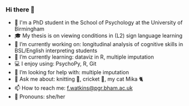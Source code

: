 ### Hi there 👋

- 👩 I'm a PhD student in the School of Psychology at the University of Birmingham 
- 🎓 My thesis is on viewing conditions in (L2) sign language learning
- 🔭 I’m currently working on: longitudinal analysis of cognitive skills in BSL/English interpreting students 
- 🌱 I’m currently learning: dataviz in R, multiple imputation
- 💻 I enjoy using: PsychoPy, R, Git
- 🤔 I’m looking for help with: multiple imputation
- 💬 Ask me about: knitting 🧶, cricket 🏏, my cat Mika 🐈 
- 📫 How to reach me: <f.watkins@pgr.bham.ac.uk>
- 🌈 Pronouns: she/her

<!--
**freyawatkins/freyawatkins** is a ✨ _special_ ✨ repository because its `README.md` (this file) appears on your GitHub profile.

Here are some ideas to get you started:

- 🔭 I’m currently working on ...
- 🌱 I’m currently learning ...
- 👯 I’m looking to collaborate on ...
- 🤔 I’m looking for help with ...
- 💬 Ask me about ...
- 📫 How to reach me: ...
- 😄 Pronouns: ...
- ⚡ Fun fact: ...
-->
